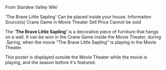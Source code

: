 From Stardew Valley Wiki

'The Brave Little Sapling' Can be placed inside your house. Information Source(s) Crane Game in Movie Theater Sell Price Cannot be sold

The '**The Brave Little Sapling'** is a decorative piece of furniture that hangs on a wall. It can be won in the Crane Game inside the Movie Theater, during  Spring, when the movie "The Brave Little Sapling" is playing in the Movie Theater.

This poster is displayed outside the Movie Theater while the movie is playing, and the season before it's featured.